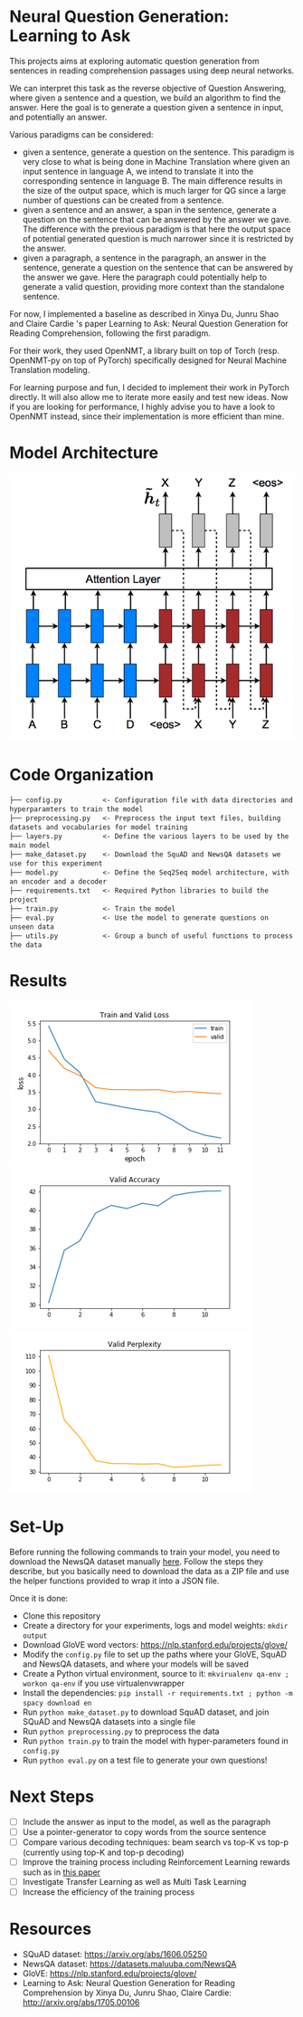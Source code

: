 # Neural Question Generation: Learning to Ask

This projects aims at exploring automatic question generation from sentences in reading comprehension passages using deep neural networks.

We can interpret this task as the reverse objective of Question Answering, where given a sentence and a question, we build an algorithm to find the answer. Here the goal is to generate a question given a sentence in input, and potentially an answer.

Various paradigms can be considered:
* given a sentence, generate a question on the sentence. This paradigm is very close to what is being done in Machine Translation where given an input sentence in language A, we intend to translate it into the corresponding sentence in language B. The main difference results in the size of the output space, which is much larger for QG since a large number of questions can be created from a sentence.
* given a sentence and an answer, a span in the sentence, generate a question on the sentence that can be answered by the answer we gave. The difference with the previous paradigm is that here the output space of potential generated question is much narrower since it is restricted by the answer.
* given a paragraph, a sentence in the paragraph, an answer in the sentence, generate a question on the sentence that can be answered by the answer we gave. Here the paragraph could potentially help to generate a valid question, providing more context than the standalone sentence.

For now, I implemented a baseline as described in Xinya Du, Junru Shao and Claire Cardie 's paper Learning to Ask: Neural Question Generation for Reading Comprehension, following the first paradigm.

For their work, they used OpenNMT, a library built on top of Torch (resp. OpenNMT-py on top of PyTorch) specifically designed for Neural Machine Translation modeling.

For learning purpose and fun, I decided to implement their work in PyTorch directly. It will also allow me to iterate more easily and test new ideas. Now if you are looking for performance, I highly advise you to have a look to OpenNMT instead, since their implementation is more efficient than mine.

# Model Architecture
![Seq2Seq](seq2seq.png)

# Code Organization

    ├── config.py          <- Configuration file with data directories and hyperparamters to train the model
    ├── preprocessing.py   <- Preprocess the input text files, building datasets and vocabularies for model training
    ├── layers.py          <- Define the various layers to be used by the main model
    ├── make_dataset.py    <- Download the SquAD and NewsQA datasets we use for this experiment
    ├── model.py           <- Define the Seq2Seq model architecture, with an encoder and a decoder
    ├── requirements.txt   <- Required Python libraries to build the project
    ├── train.py           <- Train the model
    ├── eval.py            <- Use the model to generate questions on unseen data
    ├── utils.py           <- Group a bunch of useful functions to process the data

# Results

![Loss](qg-loss.png)
![Accuracy](qg-acc.png)
![Perplexity](qg-plp.png)

# Set-Up

Before running the following commands to train your model, you need to download the NewsQA dataset manually [here](https://github.com/Maluuba/newsqa). Follow the steps they describe, but you basically need to download the data as a ZIP file and use the helper functions provided to wrap it into a JSON file.

Once it is done:

* Clone this repository
* Create a directory for your experiments, logs and model weights: `mkdir output`
* Download GloVE word vectors: https://nlp.stanford.edu/projects/glove/
* Modify the `config.py` file to set up the paths where your GloVE, SquAD and NewsQA datasets, and where your models will be saved
* Create a Python virtual environment, source to it: `mkvirualenv qa-env ; workon qa-env` if you use virtualenvwrapper
* Install the dependencies: `pip install -r requirements.txt ; python -m spacy download en`
* Run `python make_dataset.py` to download SquAD dataset, and join SQuAD and NewsQA datasets into a single file
* Run `python preprocessing.py` to preprocess the data
* Run `python train.py` to train the model with hyper-parameters found in `config.py`
* Run `python eval.py` on a test file to generate your own questions!

# Next Steps
 
- [ ] Include the answer as input to the model, as well as the paragraph
- [ ] Use a pointer-generator to copy words from the source sentence
- [ ] Compare various decoding techniques: beam search vs top-K vs top-p (currently using top-K and top-p decoding)
- [ ] Improve the training process including Reinforcement Learning rewards such as in [this paper](https://arxiv.org/pdf/1705.02012.pdf)
- [ ] Investigate Transfer Learning as well as Multi Task Learning
- [ ] Increase the efficiency of the training process

# Resources

* SQuAD dataset: https://arxiv.org/abs/1606.05250
* NewsQA dataset: https://datasets.maluuba.com/NewsQA
* GloVE: https://nlp.stanford.edu/projects/glove/
* Learning to Ask: Neural Question Generation for Reading Comprehension by Xinya Du, Junru Shao, Claire Cardie: http://arxiv.org/abs/1705.00106
